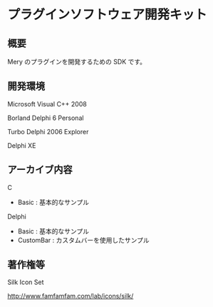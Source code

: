 プラグインソフトウェア開発キット
================================

概要
----
Mery のプラグインを開発するための SDK です。

開発環境
--------
Microsoft Visual C++ 2008

Borland Delphi 6 Personal

Turbo Delphi 2006 Explorer

Delphi XE

アーカイブ内容
--------------
C
* Basic : 基本的なサンプル

Delphi
* Basic : 基本的なサンプル
* CustomBar : カスタムバーを使用したサンプル

著作権等
--------
Silk Icon Set

http://www.famfamfam.com/lab/icons/silk/

